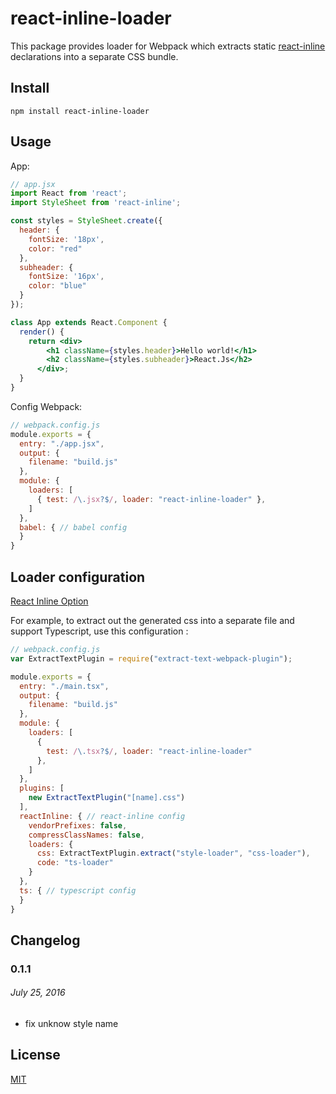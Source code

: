 # react-inline-loader
This package provides loader for Webpack which extracts static [react-inline](https://github.com/martinandert/react-inline) declarations into a separate CSS bundle.

## Install
```
npm install react-inline-loader
```


## Usage

App:

``` jsx
// app.jsx
import React from 'react';
import StyleSheet from 'react-inline';

const styles = StyleSheet.create({
  header: {
    fontSize: '18px',
    color: "red"
  },
  subheader: {
    fontSize: '16px',
    color: "blue"
  }
});

class App extends React.Component {
  render() {
    return <div>
        <h1 className={styles.header}>Hello world!</h1>
        <h2 className={styles.subheader}>React.Js</h2>
      </div>;
  }
}
```

Config Webpack:

``` js
// webpack.config.js
module.exports = {
  entry: "./app.jsx",
  output: {
    filename: "build.js"
  },
  module: {
    loaders: [
      { test: /\.jsx?$/, loader: "react-inline-loader" },
    ]
  },
  babel: { // babel config
  }
}
```


## Loader configuration

[React Inline Option](https://github.com/martinandert/react-inline#usage)

For example, to extract out the generated css into a separate file and support Typescript,
use this configuration :

``` js
// webpack.config.js
var ExtractTextPlugin = require("extract-text-webpack-plugin");

module.exports = {
  entry: "./main.tsx",
  output: {
    filename: "build.js"
  },
  module: {
    loaders: [
      {
        test: /\.tsx?$/, loader: "react-inline-loader"
      },
    ]
  },
  plugins: [
    new ExtractTextPlugin("[name].css")
  ],
  reactInline: { // react-inline config
    vendorPrefixes: false,
    compressClassNames: false,
    loaders: {
      css: ExtractTextPlugin.extract("style-loader", "css-loader"),
      code: "ts-loader"
    }
  },
  ts: { // typescript config
  }
}
```

## Changelog

### 0.1.1
###### _July 25, 2016_
- fix unknow style name



## License

[MIT](http://opensource.org/licenses/MIT)
